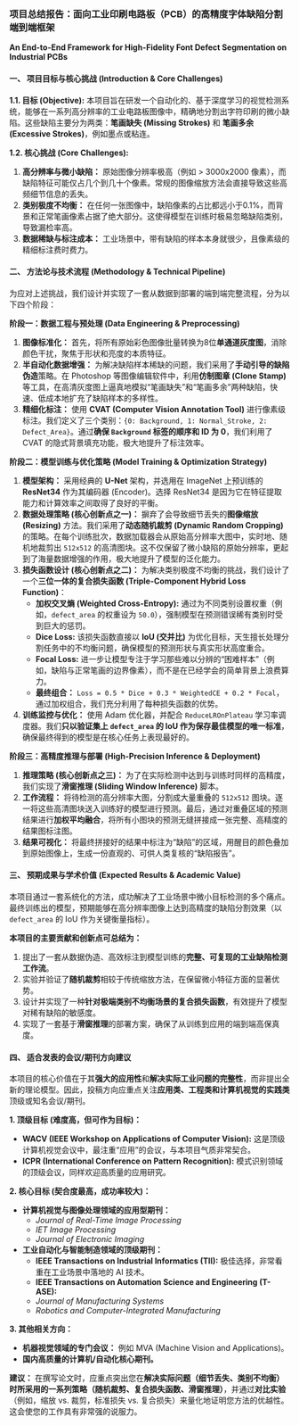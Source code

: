 ### **项目总结报告：面向工业印刷电路板（PCB）的高精度字体缺陷分割端到端框架**

**An End-to-End Framework for High-Fidelity Font Defect Segmentation on Industrial PCBs**

#### **一、 项目目标与核心挑战 (Introduction & Core Challenges)**

**1.1. 目标 (Objective):**
本项目旨在研发一个自动化的、基于深度学习的视觉检测系统，能够在一系列高分辨率的工业电路板图像中，精确地分割出字符印刷的微小缺陷。这些缺陷主要分为两类：**笔画缺失 (Missing Strokes)** 和 **笔画多余 (Excessive Strokes)**，例如墨点或粘连。

**1.2. 核心挑战 (Core Challenges):**
1.  **高分辨率与微小缺陷：** 原始图像分辨率极高（例如 > 3000x2000 像素），而缺陷特征可能仅占几个到几十个像素。常规的图像缩放方法会直接导致这些高频细节信息的丢失。
2.  **类别极度不均衡：** 在任何一张图像中，缺陷像素的占比都远小于0.1%，而背景和正常笔画像素占据了绝大部分。这使得模型在训练时极易忽略缺陷类别，导致漏检率高。
3.  **数据稀缺与标注成本：** 工业场景中，带有缺陷的样本本身就很少，且像素级的精细标注费时费力。

#### **二、 方法论与技术流程 (Methodology & Technical Pipeline)**

为应对上述挑战，我们设计并实现了一套从数据到部署的端到端完整流程，分为以下四个阶段：

**阶段一：数据工程与预处理 (Data Engineering & Preprocessing)**

1.  **图像标准化：** 首先，将所有原始彩色图像批量转换为8位**单通道灰度图**，消除颜色干扰，聚焦于形状和亮度的本质特征。
2.  **半自动化数据增强：** 为解决缺陷样本稀缺的问题，我们采用了**手动引导的缺陷伪造**策略。在 Photoshop 等图像编辑软件中，利用**仿制图章 (Clone Stamp)** 等工具，在高清灰度图上逼真地模拟“笔画缺失”和“笔画多余”两种缺陷，快速、低成本地扩充了缺陷样本的多样性。
3.  **精细化标注：** 使用 **CVAT (Computer Vision Annotation Tool)** 进行像素级标注。我们定义了三个类别：`{0: Background, 1: Normal_Stroke, 2: Defect_Area}`。通过**确保 `Background` 标签的顺序和 ID 为 0**，我们利用了 CVAT 的隐式背景填充功能，极大地提升了标注效率。

**阶段二：模型训练与优化策略 (Model Training & Optimization Strategy)**

1.  **模型架构：** 采用经典的 **U-Net** 架构，并选用在 ImageNet 上预训练的 **ResNet34** 作为其编码器 (Encoder)。选择 ResNet34 是因为它在特征提取能力和计算效率之间取得了良好的平衡。
2.  **数据处理策略 (核心创新点之一)：** 摒弃了会导致细节丢失的**图像缩放 (Resizing)** 方法。我们采用了**动态随机裁剪 (Dynamic Random Cropping)** 的策略。在每个训练批次，数据加载器会从原始高分辨率大图中，实时地、随机地裁剪出 `512x512` 的高清图块。这不仅保留了微小缺陷的原始分辨率，更起到了海量数据增强的作用，极大地提升了模型的泛化能力。
3.  **损失函数设计 (核心创新点之二)：** 为解决类别极度不均衡的挑战，我们设计了一个**三位一体的复合损失函数 (Triple-Component Hybrid Loss Function)**：
    *   **加权交叉熵 (Weighted Cross-Entropy):** 通过为不同类别设置权重（例如，`defect_area` 的权重设为 `50.0`），强制模型在预测错误稀有类别时受到巨大的惩罚。
    *   **Dice Loss:** 该损失函数直接以 **IoU (交并比)** 为优化目标，天生擅长处理分割任务中的不均衡问题，确保模型的预测形状与真实形状高度重合。
    *   **Focal Loss:** 进一步让模型专注于学习那些难以分辨的“困难样本”（例如，缺陷与正常笔画的边界像素），而不是在已经学会的简单背景上浪费算力。
    *   **最终组合：** `Loss = 0.5 * Dice + 0.3 * WeightedCE + 0.2 * Focal`，通过加权组合，我们充分利用了每种损失函数的优势。
4.  **训练监控与优化：** 使用 Adam 优化器，并配合 `ReduceLROnPlateau` 学习率调度器。我们**只以验证集上 `defect_area` 的 IoU 作为保存最佳模型的唯一标准**，确保最终得到的模型是在核心任务上表现最好的。

**阶段三：高精度推理与部署 (High-Precision Inference & Deployment)**

1.  **推理策略 (核心创新点之三)：** 为了在实际检测中达到与训练时同样的高精度，我们实现了**滑窗推理 (Sliding Window Inference)** 脚本。
2.  **工作流程：** 将待检测的高分辨率大图，分割成大量重叠的 `512x512` 图块。逐一将这些高清图块送入训练好的模型进行预测。最后，通过对重叠区域的预测结果进行**加权平均融合**，将所有小图块的预测无缝拼接成一张完整、高精度的结果图标注图。
3.  **结果可视化：** 将最终拼接好的结果中标注为“缺陷”的区域，用醒目的颜色叠加到原始图像上，生成一份直观的、可供人类复核的“缺陷报告”。

#### **三、 预期成果与学术价值 (Expected Results & Academic Value)**

本项目通过一套系统化的方法，成功解决了工业场景中微小目标检测的多个痛点。最终训练出的模型，预期能够在高分辨率图像上达到高精度的缺陷分割效果（以 `defect_area` 的 IoU 作为关键衡量指标）。

**本项目的主要贡献和创新点可总结为：**
1.  提出了一套从数据伪造、高效标注到模型训练的**完整、可复现的工业缺陷检测工作流**。
2.  实验并验证了**随机裁剪**相较于传统缩放方法，在保留微小特征方面的显著优势。
3.  设计并实现了一种**针对极端类别不均衡场景的复合损失函数**，有效提升了模型对稀有缺陷的敏感度。
4.  实现了一套基于**滑窗推理**的部署方案，确保了从训练到应用的端到端高保真度。

#### **四、 适合发表的会议/期刊方向建议**

本项目的核心价值在于其**强大的应用性**和**解决实际工业问题的完整性**，而非提出全新的理论模型。因此，投稿方向应重点关注**应用类、工程类和计算机视觉的实践类**顶级或知名会议/期刊。

**1. 顶级目标 (难度高，但可作为目标)：**
*   **WACV (IEEE Workshop on Applications of Computer Vision):** 这是顶级计算机视觉会议中，最注重“应用”的会议，与本项目气质非常契合。
*   **ICPR (International Conference on Pattern Recognition):** 模式识别领域的顶级会议，同样欢迎高质量的应用研究。

**2. 核心目标 (契合度最高，成功率较大)：**
*   **计算机视觉与图像处理领域的应用型期刊：**
    *   *Journal of Real-Time Image Processing*
    *   *IET Image Processing*
    *   *Journal of Electronic Imaging*
*   **工业自动化与智能制造领域的顶级期刊：**
    *   **IEEE Transactions on Industrial Informatics (TII):** 极佳选择，非常看重在工业场景中落地的 AI 技术。
    *   **IEEE Transactions on Automation Science and Engineering (T-ASE):**
    *   *Journal of Manufacturing Systems*
    *   *Robotics and Computer-Integrated Manufacturing*

**3. 其他相关方向：**
*   **机器视觉领域的专门会议：** 例如 MVA (Machine Vision and Applications)。
*   **国内高质量的计算机/自动化核心期刊。**

**建议：** 在撰写论文时，应重点突出您在**解决实际问题（细节丢失、类别不均衡）时所采用的一系列策略（随机裁剪、复合损失函数、滑窗推理）**，并通过**对比实验**（例如，缩放 vs. 裁剪，标准损失 vs. 复合损失）来量化地证明您方法的优越性。这会使您的工作具有非常强的说服力。
